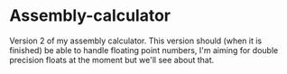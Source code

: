 # Assembly-calculator

Version 2 of my assembly calculator. This version should (when it is finished) be able to handle floating point numbers, I'm aiming for double precision floats at the moment but we'll see about that.